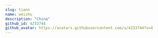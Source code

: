 ```yaml
---
slug: tiann
name: weishu
description: "China"
github_id: 4233744
github_avatar: https://avatars.githubusercontent.com/u/4233744?v=4
---
```


